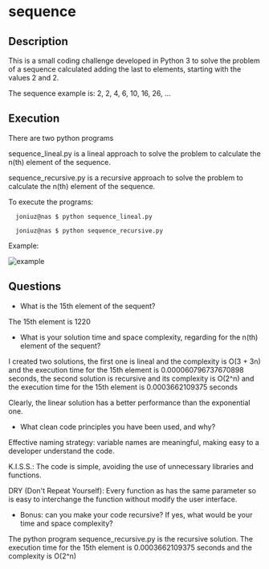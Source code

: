 # sequence

## Description
This is a small coding challenge developed in Python 3 to solve the problem of a sequence calculated adding the last to elements, starting with the values 2 and 2.

The sequence example is: 2, 2, 4, 6, 10, 16, 26, ...

## Execution

There are two python programs

sequence_lineal.py is a lineal approach to solve the problem to calculate the n(th) element of the sequence.

sequence_recursive.py is a recursive approach to solve the problem to calculate the n(th) element of the sequence.

To execute the programs:

```
  joniuz@nas $ python sequence_lineal.py

  joniuz@nas $ python sequence_recursive.py
 ```

Example:

![example](https://user-images.githubusercontent.com/12822475/75650235-70356f80-5ca9-11ea-9606-cd5f4a5c5d81.png)

## Questions

- What is the 15th element of the sequent?

The 15th element is 1220

- What is your solution time and space complexity, regarding for the n(th) element of the sequent?

I created two solutions, the first one is lineal and the complexity is O(3 + 3n) and the execution time for the 15th element is 0.000060796737670898 seconds, the second solution is recursive and its complexity is O(2^n) and the execution time for the 15th element is  0.0003662109375 seconds

Clearly, the linear solution has a better performance than the exponential one.

- What clean code principles you have been used, and why?

Effective naming strategy: variable names are meaningful, making easy to a developer understand the code.

K.I.S.S.: The code is simple, avoiding the use of unnecessary libraries and functions.

DRY (Don't Repeat Yourself): Every function as has the same parameter so is easy to interchange the function without modify the user interface.

- Bonus: can you make your code recursive? If yes, what would be your time and space complexity?

The python program sequence_recursive.py is the recursive solution. The execution time for the 15th element is 0.0003662109375 seconds and the complexity is O(2^n)
